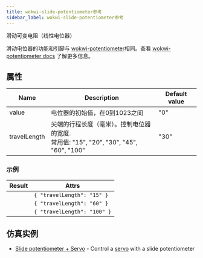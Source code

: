 ```yaml
---
title: wokwi-slide-potentiometer参考
sidebar_label: wokwi-slide-potentiometer参考
---
```


滑动可变电阻（线性电位器）

<wokwi-slide-potentiometer />

滑动电位器的功能和引脚与 [wokwi-potentiometer](wokwi-potentiometer)相同。查看 [wokwi-potentiometer docs](wokwi-potentiometer) 了解更多信息。

## 属性

| Name         | Description                                                  | Default value |
| ------------ | ------------------------------------------------------------ | ------------- |
| value        | 电位器的初始值，在0到1023之间                                | "0"           |
| travelLength | 尖端的行程长度（毫米）。控制电位器的宽度.<br />常用值: "15", "20", "30", "45", "60", "100" | "30"          |

### 示例

| Result                                           | Attrs                       |
| ------------------------------------------------ | --------------------------- |
| <wokwi-slide-potentiometer travelLength="15" />  | `{ "travelLength": "15" }`  |
| <wokwi-slide-potentiometer travelLength="60" />  | `{ "travelLength": "60" }`  |
| <wokwi-slide-potentiometer travelLength="100" /> | `{ "travelLength": "100" }` |

## 仿真实例

- [Slide potentiometer + Servo](https://wokwi.com/projects/297604176384360973) - Control a [servo](wokwi-servo) with a slide potentiometer
